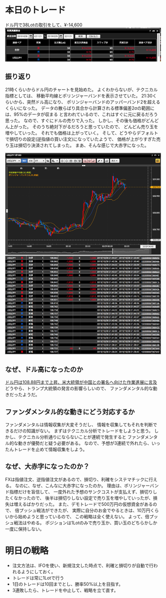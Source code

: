# 本日のトレード
ドル円で38Lotの取引をして、¥-14,600
![DMM FX デモ取引画面](images/20191028_DMMFX_DEMO.png)

## 振り返り
21時くらいからドル円のチャートを見始めた。
よくわからないが、テクニカル指標としては、
移動平均線とポリンジャーバンドを表示させていた。
21:30くらいから、突然ドル高になり、
ポリンジャーバンドのアッパーバンド2を超えるくらいになった。
データの散らばり具合から計算される標準偏差2σの範囲には、95%のデータが収まる
と言われているので、これはすぐに元に戻るだろう思った。
なので、すぐにドルの売りで入った。
しかし、その後も価格がどんどん上がった。
そのうち絶対下がるだろうと思っていたので、
どんどん売り玉を増やしていった。
それでも価格は上がっていく。
そして、どうやらデフォルトで損切りの設定(逆指値の買い注文)になっていたようで、
価格が上がりすぎた売り玉は損切り決済されてしまった。
まあ、そんな感じで大赤字になった。

![DMM FX デモ取引画面 チャート](images/20191028_DMMFX_DEMO_chart.png)
![DMM FX デモ取引画面 トレード](images/20191028_DMMFX_DEMO_trade.png)

## なぜ、ドル高になったのか
[ドル円は108.88円まで上昇、米大統領が中国との署名へ向けた作業進展に言及](https://zai.diamond.jp/list/fxnews/detail?id=328241)
どうやら、トランプ大統領の発言の影響らしいので、
ファンダメンタル的な動きだったようだ。

## ファンダメンタル的な動きにどう対応するか
ファンダメンタルは情報収集が大変そうだし、
情報を収集してもそれを判断できるだけの知識がない。
まずはテクニカル分析でトレードをしようと思う。
しかし、テクニカル分析通りにならないことが連続で発生すると
ファンダメンタル的な動きが優勢だと疑う必要がある。
なので、予想が3連続で外れたら、いったんトレードを止めて情報収集をしよう。

## なぜ、大赤字になったのか？
FXは指値注文、逆指値注文があるので、損切り、利確をシステマチックに行える。
なのに、なぜ、こんなに大赤字になったのか。
理由は、ポリンジャーバンド指標だけを盲信して、
一度外れた予想のサンクコストが支払えず、損切りしたくなかったので、
後半は損切りしない設定で売り玉を増やしていったが、損失は増えるばかりだった。
また、デモトレードで500万円の仮想資金があるので、
倍プッシュ戦法ができたが、
実際に自分のお金でやるときは、10万円くらいから始めようと思っているので、
この戦略は全く使えない。
よって、倍プッシュ戦法はやめる。
ポジションは1Lotのみで売り玉か、買い玉のどちらかしか一度に保持しない。

# 明日の戦略
- 注文方法は、IFOを使い、新規注文した時点で、利確と損切りが自動で行われるようにしておく。
- トレードは常に1Lotで行う
- 1日のトレードは10回までとし、勝率50%以上を目指す。
- 3連敗したら、トレードを中止して、戦略を立て直す。 
